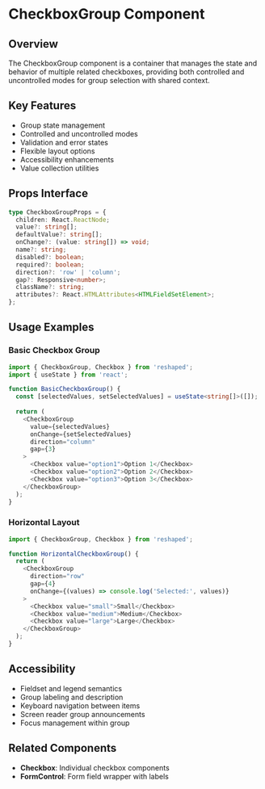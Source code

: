 # CheckboxGroup Component

## Overview
The CheckboxGroup component is a container that manages the state and behavior of multiple related checkboxes, providing both controlled and uncontrolled modes for group selection with shared context.

## Key Features
- Group state management
- Controlled and uncontrolled modes
- Validation and error states
- Flexible layout options
- Accessibility enhancements
- Value collection utilities

## Props Interface
```typescript
type CheckboxGroupProps = {
  children: React.ReactNode;
  value?: string[];
  defaultValue?: string[];
  onChange?: (value: string[]) => void;
  name?: string;
  disabled?: boolean;
  required?: boolean;
  direction?: 'row' | 'column';
  gap?: Responsive<number>;
  className?: string;
  attributes?: React.HTMLAttributes<HTMLFieldSetElement>;
};
```

## Usage Examples

### Basic Checkbox Group
```typescript
import { CheckboxGroup, Checkbox } from 'reshaped';
import { useState } from 'react';

function BasicCheckboxGroup() {
  const [selectedValues, setSelectedValues] = useState<string[]>([]);
  
  return (
    <CheckboxGroup 
      value={selectedValues}
      onChange={setSelectedValues}
      direction="column"
      gap={3}
    >
      <Checkbox value="option1">Option 1</Checkbox>
      <Checkbox value="option2">Option 2</Checkbox>
      <Checkbox value="option3">Option 3</Checkbox>
    </CheckboxGroup>
  );
}
```

### Horizontal Layout
```typescript
import { CheckboxGroup, Checkbox } from 'reshaped';

function HorizontalCheckboxGroup() {
  return (
    <CheckboxGroup 
      direction="row"
      gap={4}
      onChange={(values) => console.log('Selected:', values)}
    >
      <Checkbox value="small">Small</Checkbox>
      <Checkbox value="medium">Medium</Checkbox>
      <Checkbox value="large">Large</Checkbox>
    </CheckboxGroup>
  );
}
```

## Accessibility
- Fieldset and legend semantics
- Group labeling and description
- Keyboard navigation between items
- Screen reader group announcements
- Focus management within group

## Related Components
- **Checkbox**: Individual checkbox components
- **FormControl**: Form field wrapper with labels